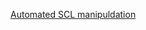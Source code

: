 [Automated SCL manipuldation](https://github.com/openscd/open-scd/wiki/Update-GOOSE-subscriber-info-in-SCL)